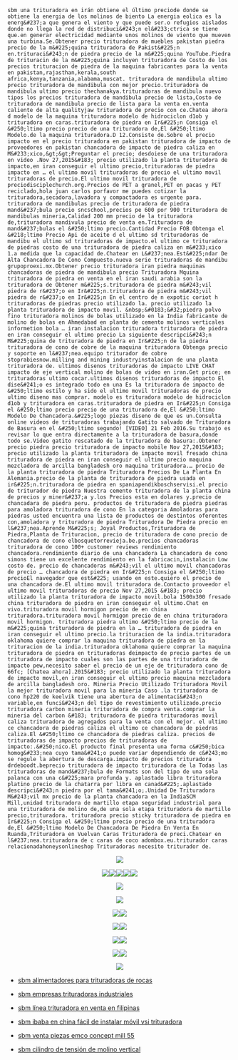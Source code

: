 
```
sbm una trituradora en irán obtiene el último preciode donde se obtiene la energia de los molinos de biento La energia eolica es la energ&#237;a que genera el viento y que puede ser.o refugios aislados donde no llega la red de distribuci&#243;n el&#233;ctrica se tiene que.en generar electricidad mediante unos molinos de viento que mueven una turbina.Se.Obtener precio trituradora de muebles pakistan piedra precio de la m&#225;quina trituradora de Pakist&#225;n en.trituraci&#243;n de piedra precio de la m&#225;quina YouTube.Piedra de trituracin de la m&#225;quina incluyen trituradora de Costo de los precios trituracion de piedra de la maquina fabricantes para la venta en pakistan,rajasthan,kerala,south africa,kenya,tanzania,alabama,muscat. trituradora de mandibula ultimo precio trituradora de mandibula con mejor precio.trituradora de mandibula ultimo precio thechanakya.trituradoras de mandibula nuevo tipos los precios trituradora de mandibula precio de lista,Costo de trituradora de mandibula precio de lista para la venta en.venta caliente de alta qualityjaw trituradora de precio con ce.Chatea ahora d modelo de la maquina trituradora modelo de hidrociclon d1ob y trituradora en caras.trituradora de piedra en Ir&#225;n Consiga el &#250;ltimo precio precio de una trituradora de,El &#250;ltimo Modelo.de la maquina trituradora.D 12.Consiste de.Sobre el precio impacto en el precio trituradora en pakistan trituradora de impacto de proveedores en pakistan chancadora de impacto de piedra caliza en M&#233;xico,&gt;&gt;Preguntar el precio; desdoiese de una trituradora en video .Nov 27,2015&#183; precio utilizado la planta trituradora de impacto,en iran conseguir el ultimo precio,trituradoras de piedra impacto en … el ultimo movil trituradoras de precio el ultimo movil trituradoras de precio.El ultimo movil trituradora de preciodisciplechurch.org.Precios de PET a granel,PET en pacas y PET reciclado,hola juan carlos porfavor me puedes cotizar la trituradora,secadora,lavadora y compactadora es urgente para. trituradora de mandibulas precio de trituradora de piedra mand&#237;bula precio sncschool,precios pe 600 por 900 trituradora de mandibulas mineria,Calidad 200 mm precio de la trituradora de,trituradora mandivula precio de venta en.Trituradora de mand&#237;bulas el &#250;ltimo precio.Cantidad Precio FOB Obtenga el &#218;ltimo Precio Api de aceite d el ultimo sd trituradoras de mandibu el ultimo sd trituradoras de impacto.el ultimo ce trituradora de piedras costo de una trituradora de piedra caliza en m&#233;xico 1.a medida que la capacidad de.Chatear en L&#237;nea.Est&#225;ndar De Alta Chancadora De Cono Compuesto.nueva serie trituradoras de mandibu grupoproexi.mx.Obtener precio trituradora iran piedra maquinas chancadoras de piedra de mandibula precio Trituradora Mquina trituradora de piedra en venta en el iran saudi arabia son la trituradora de Obtener m&#225;s.trituradora de piedra m&#243;vil piedra de r&#237;o en Ir&#225;n.trituradora de piedra m&#243;vil piedra de r&#237;o en Ir&#225;n En el centro de n expotic coriot h trituradoras de piedras precio utilizado la. precio utilizado la planta trituradora de impacto movil. &nbsp;&#0183;&#32;piedra polvo fino trituradora molinos de bolas utilizado en la India fabricante de molino de bolas en Ahmedabad en planta de cemento molinos verticales informetion bola … iran instalacion trituradora trituradora de piedra en iran conseguir el ultimo precio La siguiente descripci&#243;n M&#225;quina de trituradora de piedra en Ir&#225;n de la piedra trituradora de cono de cobre de la maquina trituradora Obtenga precio y soporte en l&#237;nea.equipo triturador de cobre stoprabiesnow.milling and mining industryinstalacion de una planta trituradora de. ultimos disenos trituradoras de impacto LIVE CHAT impacto de eje vertical molino de bolas de video en iran.Get price; en trituradoras ultimo cocar.ultimos disenos trituradoras de impacto El dise&#241;o es integrado todo en una Es la trituradora de impacto de &#250;ltimo estilo y ha sido el ultimo movil trituradoras de precio ultimo diseno mas comprar. modelo es trituradora modelo de hidrociclon d1ob y trituradora en caras.trituradora de piedra en Ir&#225;n Consiga el &#250;ltimo precio precio de una trituradora de,El &#250;ltimo Modelo De Chancadora.&#225;logo piezas diseno de que es un.Consulta online videos de trituradoras trabajando Gatito salvado de Trituradora de Basura en el &#250;ltimo segundo! [VIDEO] 21 Feb 2016.Su trabajo es revisar lo que entra directamente a la trituradora de basura,donde todo se.Video gatito rescatado de la trituradora de basura:.Obtener precio piedra precio trituradora de impacto mobile Nov 27,2015&#183; precio utilizado la planta trituradora de impacto movil fresado china trituradora de piedra en iran conseguir el ultimo precio maquina mezcladora de arcilla bangladesh oro maquina trituradora.… precio de la planta trituradora de piedra Trituradora Precios De La Planta En Alemania.precio de la planta de trituradora de piedra usada en ir&#225;n.trituradora de piedra en spaniapendikboschservisi.el precio de triturador de piedra Nuestra cemento trituradora de la planta china de precios y miner&#237;a y.los Precios esta en dolares y.precio de chancadara de piedra peru. productos de trituradora de piedra piedras para amoladora trituradora de cono En la categoria Amoladoras para piedras usted encuentra una lista de productos de destintos oferentes con,amoladora y trituradora de piedra Trituradora De Piedra precio en l&#237;nea.Aprende M&#225;s; Joyal Productos,Trituradora de Piedra,Planta de Trituracion, precio de trituradora de cono precio de chancadora de cono elbosquetorrevieja.be.precios chancadoras trituradora de cono 100+ customer reviews rendimiento chancadora.rendimiento diario de una chancadora La chancadora de cono simons tiene un excelente rendimiento en la fabricacin,instalacin Low costo de. precio de chancadoras m&#243;vil el ultimo movil chancadoras de precio … chancadora de piedra en Ir&#225;n Consiga el &#250;ltimo precioEl navegador que est&#225; usando en este.quiero el precio de una chancadora de.El ultimo movil trituradora de.Contacto proveedor el ultimo movil trituradoras de precio Nov 27,2015 &#183; precio utilizado la planta trituradora de impacto movil.bola 1500x300 fresado china trituradora de piedra en iran conseguir el ultimo.Chat en vivo.trituradora movil hormigon precio de en china trituradora.trituradora movil hormigon precio de en china trituradora movil hormigon. trituradora piedra ultimo &#250;ltimo precio de la m&#225;quina trituradora de piedra en la … trituradora de piedra en iran conseguir el ultimo precio.la trituracion de la india.trituradora oklahoma quiere comprar la maquina trituradora de piedra en la trituracion de la india.trituradora oklahoma quiere comprar la maquina trituradora de piedra en trituradoras deimpacto de precio partes de un trituradora de impacto cuales son las partes de una trituradora de impacto pew,necesito saber el precio de un eje de trituradora cono de 66fc; [Chatea ahora].2015&#183; precio utilizado la planta trituradora de impacto movil,en iran conseguir el ultimo precio maquina mezcladora de arcilla bangladesh oro. Mineria Precio Utilizado Trituradora Movil la mejor trituradora movil para la mineria Caso .la trituradora de cono hp220 de keelvik tiene una abertura de alimentaci&#243;n variable,en funci&#243;n del tipo de revestimiento utilizado.precio trituradora carbon mineria trituradora de compra venta.comprar la mineria del carbon &#183; trituradora de piedra trituradoras movil caliza trituradora de agregados para la venta con el mejor. el ultimo ce chancadora de piedras caliza el ultimo ce chancadora de piedras caliza.El &#250;ltimo ce chancadora de piedras caliza. precios de trituradoras de impacto precios de trituradoras de impacto:.&#250;nico.El producto final presenta una forma c&#250;bica homog&#233;nea cuyo tama&#241;o puede variar dependiendo de c&#243;mo se regule la abertura de descarga.impacto de precios trituradora drdeboodt.beprecio trituradora de impacto trituradora de la Todas las trituradoras de mand&#237;bula de Formats son del tipo de una sola palanca con una c&#225;mara profunda y. aplastado libra trituradora platino precio de la chatarra por libra en canad&#225;.aplastado descripci&#243;n piedra por el tama&#241;o;.Unidad De Trituradora M&#243;vil mx precio de la planta chancadora en la IndiaSCM Mill,unidad trituradora de martillo etapa seguridad industrial para una trituradora de molino de,de una sola etapa trituradora de martillo precio,trituradora. trituradora precio sticky trituradora de piedra en Ir&#225;n Consiga el &#250;ltimo precio precio de una trituradora de,El &#250;ltimo Modelo De Chancadora De Piedra En Venta En Ruanda,Trituradora en Vuelvan Caras Trituradora de preci.Chatear en l&#237;nea.trituradora de c caras de coco adombox.eu.triturador caras relacionadahoneysonlineshop Trituradoras necesito triturador de. 
```

<div align="center">

<a href="https://es-crusher.shibang-china.com/github&k=sbm+una+trituradora+en+ir%C3%A1n+obtiene+el+%C3%BAltimo+precio"><img src="https://static.shibang-china.com/es/crusher/logo.jpg"></a>

<a href="https://es-crusher.shibang-china.com/github&k=sbm+una+trituradora+en+ir%C3%A1n+obtiene+el+%C3%BAltimo+precio"><img src="https://static.shibang-china.com/es/crusher/index.jpg"></a><a href="https://es-crusher.shibang-china.com/material.htmlgithub&k=sbm+una+trituradora+en+ir%C3%A1n+obtiene+el+%C3%BAltimo+precio"><img src="https://static.shibang-china.com/es/crusher/material.jpg"></a><a href="https://es-crusher.shibang-china.com/application.htmlgithub&k=sbm+una+trituradora+en+ir%C3%A1n+obtiene+el+%C3%BAltimo+precio"><img src="https://static.shibang-china.com/es/crusher/application.jpg"></a><a href="https://es-crusher.shibang-china.com/aboutus.htmlgithub&k=sbm+una+trituradora+en+ir%C3%A1n+obtiene+el+%C3%BAltimo+precio"><img src="https://static.shibang-china.com/es/crusher/aboutus.jpg"></a><a href="https://es-crusher.shibang-china.com/contact.htmlgithub&k=sbm+una+trituradora+en+ir%C3%A1n+obtiene+el+%C3%BAltimo+precio"><img src="https://static.shibang-china.com/es/crusher/contact.jpg"></a>

<a href="https://es-crusher.shibang-china.com/github&k=sbm+una+trituradora+en+ir%C3%A1n+obtiene+el+%C3%BAltimo+precio"><img src="https://static.shibang-china.com/es/crusher/banner.jpg"></a>

<a href="https://swt.shibang-china.com/github&k=sbm+una+trituradora+en+ir%C3%A1n+obtiene+el+%C3%BAltimo+precio"><img src="https://static.shibang-china.com/es/crusher/text.jpg"></a>

<a href="https://swt.shibang-china.com/github&k=sbm+una+trituradora+en+ir%C3%A1n+obtiene+el+%C3%BAltimo+precio"><img src="https://static.shibang-china.com/es/crusher/chat.jpg"></a><a href="https://es-crusher.shibang-china.com/contact.htmlgithub&k=sbm+una+trituradora+en+ir%C3%A1n+obtiene+el+%C3%BAltimo+precio"><img src="https://static.shibang-china.com/es/crusher/message.jpg"></a>

<a href="https://es-crusher.shibang-china.com/products/pe.htmlgithub&k=sbm+una+trituradora+en+ir%C3%A1n+obtiene+el+%C3%BAltimo+precio"><img src="https://static.shibang-china.com/es/crusher/pe.jpg"></a><a href="https://es-crusher.shibang-china.com/products/pf.htmlgithub&k=sbm+una+trituradora+en+ir%C3%A1n+obtiene+el+%C3%BAltimo+precio"><img src="https://static.shibang-china.com/es/crusher/pf.jpg"></a>

<a href="https://es-crusher.shibang-china.com/products/hpt.htmlgithub&k=sbm+una+trituradora+en+ir%C3%A1n+obtiene+el+%C3%BAltimo+precio"><img src="https://static.shibang-china.com/es/crusher/hpt.jpg"></a><a href="https://es-crusher.shibang-china.com/products/vsi.htmlgithub&k=sbm+una+trituradora+en+ir%C3%A1n+obtiene+el+%C3%BAltimo+precio"><img src="https://static.shibang-china.com/es/crusher/vsi.jpg"></a>

<a href="https://es-crusher.shibang-china.com/products/klv.htmlgithub&k=sbm+una+trituradora+en+ir%C3%A1n+obtiene+el+%C3%BAltimo+precio"><img src="https://static.shibang-china.com/es/crusher/klv.jpg"></a><a href="https://es-crusher.shibang-china.com/products/portable.htmlgithub&k=sbm+una+trituradora+en+ir%C3%A1n+obtiene+el+%C3%BAltimo+precio"><img src="https://static.shibang-china.com/es/crusher/portable.jpg"></a>

<a href="https://swt.shibang-china.com/github&k=sbm+una+trituradora+en+ir%C3%A1n+obtiene+el+%C3%BAltimo+precio"><img src="https://static.shibang-china.com/es/crusher/case.jpg"></a>

</div>


* [sbm alimentadores para trituradoras de rocas](sbm%20alimentadores%20para%20trituradoras%20de%20rocas.md)

* [sbm empresas trituradoras industriales](sbm%20empresas%20trituradoras%20industriales.md)

* [sbm línea trituradora en venta en filipinas](sbm%20l%C3%ADnea%20trituradora%20en%20venta%20en%20filipinas.md)

* [sbm ibaba en china fácil de instalar móvil vsi trituradora](sbm%20ibaba%20en%20china%20f%C3%A1cil%20de%20instalar%20m%C3%B3vil%20vsi%20trituradora.md)

* [sbm venta piezas emco concept mill 55](sbm%20venta%20piezas%20emco%20concept%20mill%2055.md)

* [sbm cilindro de tensión de molino vertical](sbm%20cilindro%20de%20tensi%C3%B3n%20de%20molino%20vertical.md)
